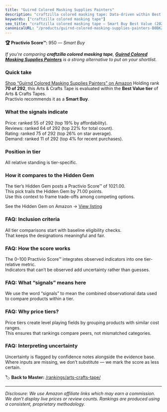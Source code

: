 ```yaml
---
title: "Guirnd Colored Masking Supplies Painters"
description: "craftzilla colored masking tape: Data-driven within Best Value ranking using the Practivio Score™. Positioned by quality, value, demand, findability, momentum."
keywords: ["craftzilla colored masking tape"]
seo_title: "craftzilla colored masking tape — Smart Buy Best Value (2025)"
canonicalURL: "/products/guirnd-colored-masking-supplies-painters-B0BKZ2WVFY/"
---
```


**🏆 Practivio Score™:** 950 — _Smart Buy_


*If you're comparing **craftzilla colored masking tape**, **[Guirnd Colored Masking Supplies Painters](https://www.amazon.com/dp/B0BKZ2WVFY?tag=practivio-20)** is a strong alternative to put on your shortlist.*
### Quick take
[Shop “Guirnd Colored Masking Supplies Painters” on Amazon](https://www.amazon.com/dp/B0BKZ2WVFY?tag=practivio-20)
Holding rank **70 of 292**, this Arts & Crafts Tape is evaluated within the **Best Value tier** of Arts & Crafts Tapes.  
Practivio recommends it as a **Smart Buy**.

### What the signals indicate
Price: ranked 55 of 292 (top 19% by affordability).  
Reviews: ranked 64 of 292 (top 22% for total count).  
Rating: ranked 75 of 292 (top 26% on star average).  
Demand: ranked 11 of 292 (top 4% for recent purchases).

### Position in tier
All relative standing is tier-specific.

### How it compares to the Hidden Gem
The tier’s Hidden Gem posts a Practivio Score™ of 1021.00.  
This pick trails the Hidden Gem by 71.00 points.  
Use this context to frame trade-offs among competing options.  

See the Hidden Gem on Amazon → [View listing](https://www.amazon.com/dp/B0035LXTYU?tag=practivio-20)

### FAQ: Inclusion criteria
All tier comparisons start with baseline eligibility checks.  
That keeps the designations meaningful and fair.

### FAQ: How the score works
The 0–100 Practivio Score™ integrates observed indicators into one tier-relative metric.  
Indicators that can’t be observed add uncertainty rather than guesses.

### FAQ: What “signals” means here
We use the word “signals” to mean the combined observational data used to compare products within a tier.

### FAQ: Why price tiers?
Price tiers create level playing fields by grouping products with similar cost ranges.  
This ensures that rankings compare peers, not mismatched categories.

### FAQ: Interpreting uncertainty
Uncertainty is flagged by confidence notes alongside the evidence base.  
Where inputs are missing, we don’t substitute — we mark the score as less certain.


🏷️ **Back to Master:** [/rankings/arts-crafts-tape/](/rankings/arts-crafts-tape/)

---
_Disclosure: We use Amazon affiliate links which may earn a commission. We don’t display live prices or review counts. Rankings are produced using a consistent, proprietary methodology._
